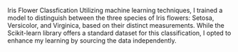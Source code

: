 Iris Flower Classfication
Utilizing machine learning techniques, I trained a model to distinguish between the three species of Iris flowers: Setosa, Versicolor, and Virginica, based on their distinct measurements.
While the Scikit-learn library offers a standard dataset for this classification, I opted to enhance my learning by sourcing the data independently.
